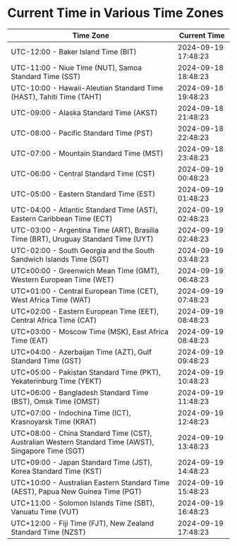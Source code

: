 # Current Time in Various Time Zones

| Time Zone | Current Time |
|-----------|--------------|
| UTC-12:00 - Baker Island Time (BIT) | 2024-09-19 17:48:23 |
| UTC-11:00 - Niue Time (NUT), Samoa Standard Time (SST) | 2024-09-18 18:48:23 |
| UTC-10:00 - Hawaii-Aleutian Standard Time (HAST), Tahiti Time (TAHT) | 2024-09-18 19:48:23 |
| UTC-09:00 - Alaska Standard Time (AKST) | 2024-09-18 21:48:23 |
| UTC-08:00 - Pacific Standard Time (PST) | 2024-09-18 22:48:23 |
| UTC-07:00 - Mountain Standard Time (MST) | 2024-09-18 23:48:23 |
| UTC-06:00 - Central Standard Time (CST) | 2024-09-19 00:48:23 |
| UTC-05:00 - Eastern Standard Time (EST) | 2024-09-19 01:48:23 |
| UTC-04:00 - Atlantic Standard Time (AST), Eastern Caribbean Time (ECT) | 2024-09-19 02:48:23 |
| UTC-03:00 - Argentina Time (ART), Brasília Time (BRT), Uruguay Standard Time (UYT) | 2024-09-19 02:48:23 |
| UTC-02:00 - South Georgia and the South Sandwich Islands Time (SGT) | 2024-09-19 03:48:23 |
| UTC±00:00 - Greenwich Mean Time (GMT), Western European Time (WET) | 2024-09-19 06:48:23 |
| UTC+01:00 - Central European Time (CET), West Africa Time (WAT) | 2024-09-19 07:48:23 |
| UTC+02:00 - Eastern European Time (EET), Central Africa Time (CAT) | 2024-09-19 08:48:23 |
| UTC+03:00 - Moscow Time (MSK), East Africa Time (EAT) | 2024-09-19 08:48:23 |
| UTC+04:00 - Azerbaijan Time (AZT), Gulf Standard Time (GST) | 2024-09-19 09:48:23 |
| UTC+05:00 - Pakistan Standard Time (PKT), Yekaterinburg Time (YEKT) | 2024-09-19 10:48:23 |
| UTC+06:00 - Bangladesh Standard Time (BST), Omsk Time (OMST) | 2024-09-19 11:48:23 |
| UTC+07:00 - Indochina Time (ICT), Krasnoyarsk Time (KRAT) | 2024-09-19 12:48:23 |
| UTC+08:00 - China Standard Time (CST), Australian Western Standard Time (AWST), Singapore Time (SGT) | 2024-09-19 13:48:23 |
| UTC+09:00 - Japan Standard Time (JST), Korea Standard Time (KST) | 2024-09-19 14:48:23 |
| UTC+10:00 - Australian Eastern Standard Time (AEST), Papua New Guinea Time (PGT) | 2024-09-19 15:48:23 |
| UTC+11:00 - Solomon Islands Time (SBT), Vanuatu Time (VUT) | 2024-09-19 16:48:23 |
| UTC+12:00 - Fiji Time (FJT), New Zealand Standard Time (NZST) | 2024-09-19 17:48:23 |
